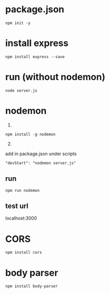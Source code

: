 
# package.json
```
npm init -y
```
# install express
```
npm install express --save
```

# run (without nodemon)
```
node server.js
```

# nodemon
1. 
```
npm install -g nodemon
```
2.
add in package.json under scripts 
```
"devStart": "nodemon server.js"
```

## run
```
npm run nodemon
```


## test url
localhost:3000

# CORS
```
npm install cors
```

# body parser
```
npm install body-parser
```